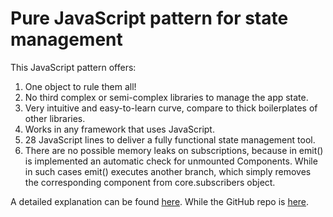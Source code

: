 # Pure JavaScript pattern for state management

This JavaScript pattern offers:

1. One object to rule them all!
2. No third complex or semi-complex libraries to manage the app state.
3. Very intuitive and easy-to-learn curve, compare to thick boilerplates of other libraries.
4. Works in any framework that uses JavaScript.
5. 28 JavaScript lines to deliver a fully functional state management tool.
6. There are no possible memory leaks on subscriptions, because in emit() is implemented an automatic check for unmounted Components. While in such cases emit() executes another branch, which simply removes the corresponding component from core.subscribers object.

A detailed explanation can be found [here](https://medium.com/@agonqorolli/pure-javascript-pattern-for-state-management-75fedf0916f6). While the GitHub repo is [here](https://github.com/agonqorolli/controller).


